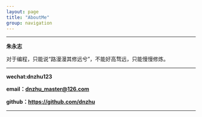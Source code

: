 ```yaml
---
layout: page
title: "AboutMe"
group: navigation
---
```


---

**朱永志**

对于编程，只能说“路漫漫其修远兮”，不能好高骛远，只能慢慢修炼。


---

**wechat:dnzhu123**

**email：dnzhu_master@126.com**

**github：https://github.com/dnzhu**

---
